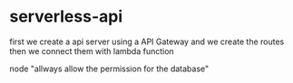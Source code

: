 # serverless-api



first we create a api server using a API Gateway and we create the routes then we connect them with lambda function 

node "allways allow the permission for the database"